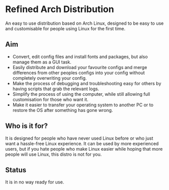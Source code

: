 # Refined Arch Distribution

An easy to use distribution based on Arch Linux, designed to be easy to use and customisable for people using Linux for the first time.

## Aim

- Convert, edit config files and install fonts and packages, but also manage them as a GUI task.
- Easily distribute and download your favourite configs and merge differences from other peoples configs into your config without completely overwriting your config.
- Make the process of debugging and troubleshooting easy for others by having scripts that grab the relevant logs.
- Simplify the process of using the computer, while still allowing full customisation for those who want it.
- Make it easier to transfer your operating system to another PC or to restore the OS after something has gone wrong.

## Who is it for?

It is designed for people who have never used Linux before or who just want a hassle-free Linux experience. It can be used by more experienced users, but if you hate people who make Linux easier while hoping that more people will use Linux, this distro is not for you.

## Status

It is in no way ready for use.
